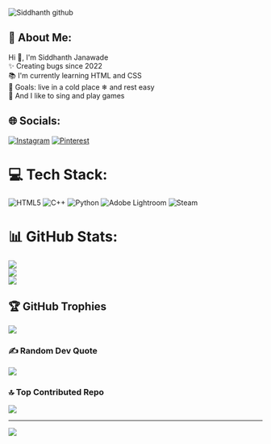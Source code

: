 
<h9 align="center">![Siddhanth github](https://github.com/SidJanawade/SidJanawade/assets/126084714/e14db2e6-6cd8-4e59-a231-ed4486c5e689)</h9>

## 💫 About Me:
Hi 👋, I'm Siddhanth Janawade<br>
✨ Creating bugs since 2022<br>📚 I'm currently learning HTML  and CSS <br>🎯 Goals: live in a cold place ❄ and rest easy<br>🎲 And I like to sing  and play games


## 🌐 Socials:
[![Instagram](https://img.shields.io/badge/Instagram-%23E4405F.svg?logo=Instagram&logoColor=white)](https://instagram.com/siddhanthjanawade) [![Pinterest](https://img.shields.io/badge/Pinterest-%23E60023.svg?logo=Pinterest&logoColor=white)](https://pinterest.com/janawadesid)

# 💻 Tech Stack:
![HTML5](https://img.shields.io/badge/html5-%23E34F26.svg?style=for-the-badge&logo=html5&logoColor=white) ![C++](https://img.shields.io/badge/c++-%2300599C.svg?style=for-the-badge&logo=c%2B%2B&logoColor=white) ![Python](https://img.shields.io/badge/python-3670A0?style=for-the-badge&logo=python&logoColor=ffdd54) ![Adobe Lightroom](https://img.shields.io/badge/Adobe%20Lightroom-31A8FF.svg?style=for-the-badge&logo=Adobe%20Lightroom&logoColor=white) ![Steam](https://img.shields.io/badge/steam-%23000000.svg?style=for-the-badge&logo=steam&logoColor=white)
# 📊 GitHub Stats:
![](https://github-readme-stats.vercel.app/api?username=SidJanawade&theme=dark&hide_border=true&include_all_commits=true&count_private=true)<br/>
![](https://github-readme-streak-stats.herokuapp.com/?user=SidJanawade&theme=dark&hide_border=true)<br/>
![](https://github-readme-stats.vercel.app/api/top-langs/?username=SidJanawade&theme=dark&hide_border=true&include_all_commits=true&count_private=true&layout=compact)

## 🏆 GitHub Trophies
![](https://github-profile-trophy.vercel.app/?username=SidJanawade&theme=radical&no-frame=false&no-bg=true&margin-w=4)

### ✍️ Random Dev Quote
![](https://quotes-github-readme.vercel.app/api?type=horizontal&theme=dark)

### 🔝 Top Contributed Repo
![](https://github-contributor-stats.vercel.app/api?username=SidJanawade&limit=5&theme=dark&combine_all_yearly_contributions=true)

---
[![](https://visitcount.itsvg.in/api?id=SidJanawade&icon=0&color=3)](https://visitcount.itsvg.in)
